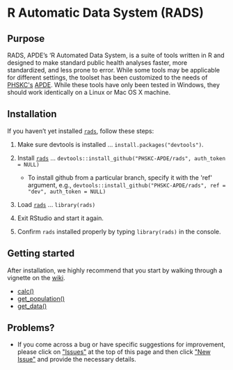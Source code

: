# R Automatic Data System (RADS)

## Purpose
RADS, APDE’s ‘R Automated Data System, is a suite of tools written in R and designed to make standard public health analyses faster, more standardized, and less prone to error. While some tools may be applicable for different settings, the toolset has been customized to the needs of [PHSKC's](https://www.kingcounty.gov/depts/health.aspx) [APDE](https://www.kingcounty.gov/depts/health/data). While these tools have only been tested in Windows, they should work identically on a Linux or Mac OS X machine.    

## Installation

If you haven’t yet installed [`rads`](https://github.com/PHSKC-APDE/rads), follow these steps:

1.  Make sure devtools is installed … `install.packages("devtools")`.

2.  Install [`rads`](https://github.com/PHSKC-APDE/rads) …
    `devtools::install_github("PHSKC-APDE/rads", auth_token = NULL)`
    * To install github from a particular branch, specify it with the 'ref' argument, e.g., `devtools::install_github("PHSKC-APDE/rads", ref = "dev", auth_token = NULL)`

3.  Load [`rads`](https://github.com/PHSKC-APDE/rads) … `library(rads)`

4. Exit RStudio and start it again. 

5. Confirm `rads` installed properly by typing `library(rads)` in the console.

## Getting started
After installation, we highly recommend that you start by walking through a vignette on the [wiki](https://github.com/PHSKC-APDE/rads/wiki).
* [calc()](https://github.com/PHSKC-APDE/rads/wiki/calc)
* [get_population()](https://github.com/PHSKC-APDE/rads/wiki/get_population)
* [get_data()](https://github.com/PHSKC-APDE/rads/wiki/get_data)

## Problems?
* If you come across a bug or have specific suggestions for improvement, please click on ["Issues"](https://github.com/PHSKC-APDE/rads/issues) at the top of this page and then click ["New Issue"](https://github.com/PHSKC-APDE/rads/issues/new/choose) and provide the necessary details. 


